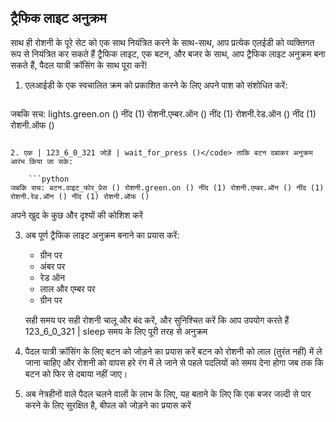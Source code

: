 ## ट्रैफिक लाइट अनुक्रम

साथ ही रोशनी के पूरे सेट को एक साथ नियंत्रित करने के साथ-साथ, आप प्रत्येक एलईडी को व्यक्तिगत रूप से नियंत्रित कर सकते हैं ट्रैफिक लाइट, एक बटन, और बजर के साथ, आप ट्रैफिक लाइट अनुक्रम बना सकते हैं, पैदल यात्री क्रॉसिंग के साथ पूरा करें!

1. एलआईडी के एक स्वचालित क्रम को प्रकाशित करने के लिए अपने पाश को संशोधित करें:
    
    ```python
जबकि सच: lights.green.on () नींद (1) रोशनी.एम्बर.ऑन () नींद (1) रोशनी.रेड.ऑन () नींद (1) रोशनी.ऑफ ()
```

2. एक | 123_6_0_321 जोड़ें | wait_for_press ()</code> ताकि बटन दबाकर अनुक्रम आरंभ किया जा सके:
    
    ```python
जबकि सच: बटन.वाइट_फोर_प्रेस () रोशनी.green.on () नींद (1) रोशनी.एम्बर.ऑन () नींद (1) रोशनी.रेड.ऑन () नींद (1) रोशनी.ऑफ ()
```

अपने खुद के कुछ और दृश्यों की कोशिश करें

3. अब पूर्ण ट्रैफिक लाइट अनुक्रम बनाने का प्रयास करें:
    
    - ग्रीन पर
    - अंबर पर
    - रेड ऑन
    - लाल और एम्बर पर
    - ग्रीन पर
    
    सही समय पर सही रोशनी चालू और बंद करें, और सुनिश्चित करें कि आप उपयोग करते हैं 123_6_0_321 | sleep</code> समय के लिए पूरी तरह से अनुक्रम

4. पैदल यात्री क्रॉसिंग के लिए बटन को जोड़ने का प्रयास करें बटन को रोशनी को लाल (तुरंत नहीं) में ले जाना चाहिए और रोशनी को वापस हरे रंग में ले जाने से पहले पदलियों को समय देना होगा जब तक कि बटन को फिर से दबाया नहीं जाए।

5. अब नेत्रहीनों वाले पैदल चलने वालों के लाभ के लिए, यह बताने के लिए कि एक बजर जल्दी से पार करने के लिए सुरक्षित है, बीपल को जोड़ने का प्रयास करें